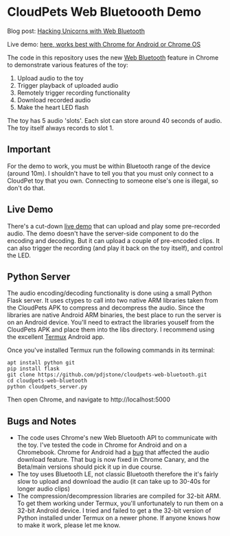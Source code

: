 # CloudPets Web Bluetoooth Demo

Blog post: [Hacking Unicorns with Web Bluetooth](https://www.contextis.com/resources/blog/hacking-unicorns-web-bluetooth/)

Live demo: [here, works best with Chrome for Android or Chrome OS](https://barstarred.github.io/cloudpets-web-bluetooth/index.html) 

The code in this repository uses the new [Web Bluetooth](https://developers.google.com/web/updates/2015/07/interact-with-ble-devices-on-the-web) feature in Chrome to demonstrate various features of the toy:

1. Upload audio to the toy
2. Trigger playback of uploaded audio
3. Remotely trigger recording functionality
4. Download recorded audio
5. Make the heart LED flash

The toy has 5 audio 'slots'. Each slot can store around 40 seconds of audio. The toy itself always records to slot 1.

## Important

For the demo to work, you must be within Bluetooth range of the device (around 10m). I shouldn't have to tell you that you must only connect to a CloudPet toy that you own. Connecting to someone else's one is illegal, so don't do that.

## Live Demo
There's a cut-down [live demo](https://pdjstone.github.io/cloudpets-web-bluetooth/index.html) that can upload and play some pre-recorded audio. The demo doesn't have the server-side component to do the encoding and decoding. But it can upload a couple of pre-encoded clips. It can also trigger the recording (and play it back on the toy itself), and control the LED.

## Python Server
The audio encoding/decoding functionality is done using a small Python Flask server. It uses ctypes to call into two native ARM libraries taken from the CloudPets APK to compress and decompress the audio. Since the libraries are native Android ARM binaries, the best place to run the server is on an Android device. You'll need to extract the libraries youself from the CloudPets APK and place them into the libs directory. I recommend using the excellent [Termux](https://termux.com/) Android app.

Once you've installed Termux run the following commands in its terminal:

```
apt install python git
pip install flask
git clone https://github.com/pdjstone/cloudpets-web-bluetooth.git
cd cloudpets-web-bluetooth
python cloudpets_server.py
```

Then open Chrome, and navigate to http://localhost:5000

## Bugs and Notes

* The code uses Chrome's new Web Bluetooth API to communicate with the toy. I've tested the code in Chrome for Android and on a Chromebook. Chrome for Android had a [bug](https://bugs.chromium.org/p/chromium/issues/detail?id=647673) that affected the audio download feature. That bug is now fixed in Chrome Canary, and the Beta/main versions should pick it up in due course. 
* The toy uses Bluetooth LE, not classic Bluetooth therefore the it's fairly slow to upload and download the audio (it can take up to 30-40s for longer audio clips)
* The compression/decompression libraries are compiled for 32-bit ARM. To get them working under Termux, you'll unfortunately to run them on a 32-bit Android device. I tried and failed to get a the 32-bit version of Python installed under Termux on a newer phone. If anyone knows how to make it work, please let me know.
